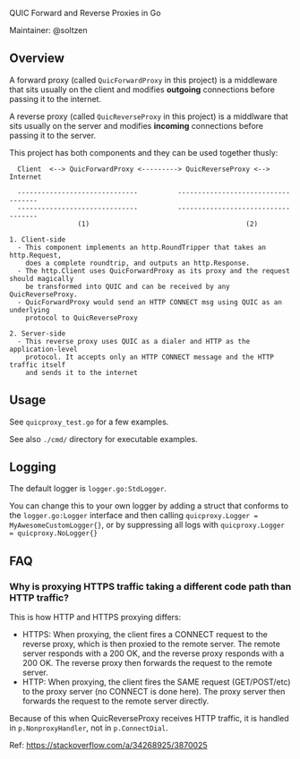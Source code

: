 QUIC Forward and Reverse Proxies in Go

Maintainer: @soltzen

## Overview

A forward proxy (called `QuicForwardProxy` in this project) is a middleware that sits usually on the client and modifies **outgoing** connections before passing it to the internet.

A reverse proxy (called `QuicReverseProxy` in this project) is a middlware that sits usually on the server and modifies **incoming** connections before passing it to the server.

This project has both components and they can be used together thusly:

```
  Client  <--> QuicForwardProxy <---------> QuicReverseProxy <--> Internet

  ------------------------------          -----------------------------------
  ------------------------------          -----------------------------------
                 (1)                                       (2)

1. Client-side
  - This component implements an http.RoundTripper that takes an http.Request,
    does a complete roundtrip, and outputs an http.Response.
  - The http.Client uses QuicForwardProxy as its proxy and the request should magically
    be transformed into QUIC and can be received by any QuicReverseProxy.
  - QuicForwardProxy would send an HTTP CONNECT msg using QUIC as an underlying
    protocol to QuicReverseProxy

2. Server-side
  - This reverse proxy uses QUIC as a dialer and HTTP as the application-level
    protocol. It accepts only an HTTP CONNECT message and the HTTP traffic itself
    and sends it to the internet
```

## Usage

See `quicproxy_test.go` for a few examples.

See also `./cmd/` directory for executable examples.

## Logging

The default logger is `logger.go:StdLogger`.

You can change this to your own logger by adding a struct that conforms to the `logger.go:Logger` interface and then calling `quicproxy.Logger = MyAwesomeCustomLogger{}`, or by suppressing all logs with `quicproxy.Logger = quicproxy.NoLogger{}`

## FAQ

### Why is proxying HTTPS traffic taking a different code path than HTTP traffic?

This is how HTTP and HTTPS proxying differs:
- HTTPS: When proxying, the client fires a CONNECT request to the reverse
  proxy, which is then proxied to the remote server. The remote server
  responds with a 200 OK, and the reverse proxy responds with a 200 OK.
  The reverse proxy then forwards the request to the remote server.
- HTTP: When proxying, the client fires the SAME request (GET/POST/etc)
  to the proxy server (no CONNECT is done here). The proxy server then
  forwards the request to the remote server directly.

Because of this when QuicReverseProxy receives HTTP traffic, it is handled in `p.NonproxyHandler`, not in `p.ConnectDial`.

Ref: https://stackoverflow.com/a/34268925/3870025
